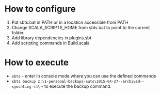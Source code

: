 # How to configure

1. Put sbts.bat in PATH or in a location accessible from PATH
1. Change SCALA_SCRIPTS_HOME from sbts.bat to point to the current folder.
1. Add library dependencies in plugins.sbt
1. Add scripting commands in Build.scala

# How to execute
- `sbts` - enter in console mode where you can use the defined commands
- `sbts backup z:\1-personal-backups-auto\2015-04-27--archived--synchting-s4\` - to execute the backup command.
